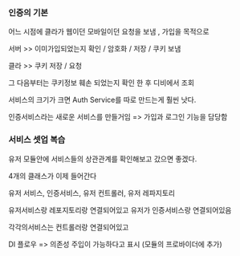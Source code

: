 ### 인증의 기본

어느 시점에 클라가 웹이던 모바일이던 요청을 보냄 , 가입을 목적으로

서버 >> 이미가입되었는지 확인 / 암호화 / 저장 / 쿠키 보냄

클라 >> 쿠키 저장 / 요청

그 다음부터는 쿠키정보 훼손 되었는지 확인 한 후 디비에서 조회

서비스의 크기가 크면 Auth Service를 따로 만드는게 훨씬 낫다.

인증서비스라는 새로운 서비스를 만들거임 => 가입과 로그인 기능을 담당함

### 서비스 셋업 복습

유저 모듈안에 서비스들의 상관관계를 확인해보고 갔으면 좋겠다.

4개의 클래스가 이제 들어간다

유저 서비스, 인증서비스, 유저 컨트롤러, 유저 레파지토리

유저서비스랑 레포지토리랑 연결되어있고
유저가 인증서비스랑 연결되어있음

각각의서비스는 컨트롤러랑 연결되어있고

DI 플로우 => 의존성 주입이 가능하다고 표시 (모듈의 프로바이더에 추가)
